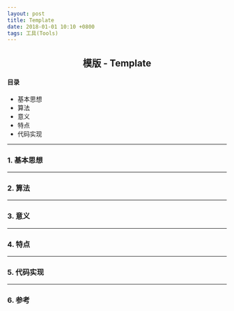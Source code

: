 ```yaml
---
layout: post
title: Template
date: 2018-01-01 10:10 +0800
tags: 工具(Tools)
---
```


<!-- 文档头如上，如果该blog有其他图片代码文件，需在/posts_res/2018-01-01-template/存放 -->

## <center>模版 - Template</center>

#### 目录
* 基本思想
* 算法
* 意义
* 特点
* 代码实现


--------------

### 1. 基本思想




---------------

### 2. 算法




---------------

### 3. 意义



--------------

### 4. 特点




--------------

### 5. 代码实现




-------------

### 6. 参考

>

